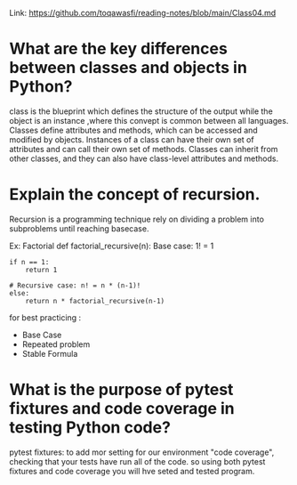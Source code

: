Link: https://github.com/toqawasfi/reading-notes/blob/main/Class04.md
# What are the key differences between classes and objects in Python?
class is the blueprint which defines the structure of the output while the object is an instance ,where this convept is common between all languages.
Classes define attributes and methods, which can be accessed and modified by objects. Instances of a class can have their own set of attributes and can call their own set of methods. Classes can inherit from other classes, and they can also have class-level attributes and methods.

# Explain the concept of recursion.
Recursion is a programming technique rely on dividing a problem into subproblems until reaching basecase.

Ex: Factorial
def factorial_recursive(n):
    Base case: 1! = 1

    if n == 1:
        return 1

    # Recursive case: n! = n * (n-1)!
    else:
        return n * factorial_recursive(n-1)

for best practicing :
- Base Case
- Repeated problem
- Stable Formula

# What is the purpose of pytest fixtures and code coverage in testing Python code? 

pytest fixtures: to add mor setting for our environment 
"code coverage", checking that your tests have run all of the code.
so using both pytest fixtures and code coverage you will hve seted and tested program.